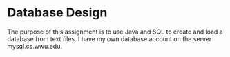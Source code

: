 # Database Design

The purpose of this assignment is to use Java and SQL to create and load a database from text files.
I have my own database account on the server mysql.cs.wwu.edu.

